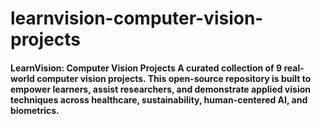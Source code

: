 # learnvision-computer-vision-projects

#### LearnVision: Computer Vision Projects  A curated collection of 9 real-world computer vision projects. This open-source repository is built to empower learners, assist researchers, and demonstrate applied vision techniques across healthcare, sustainability, human-centered AI, and biometrics.
